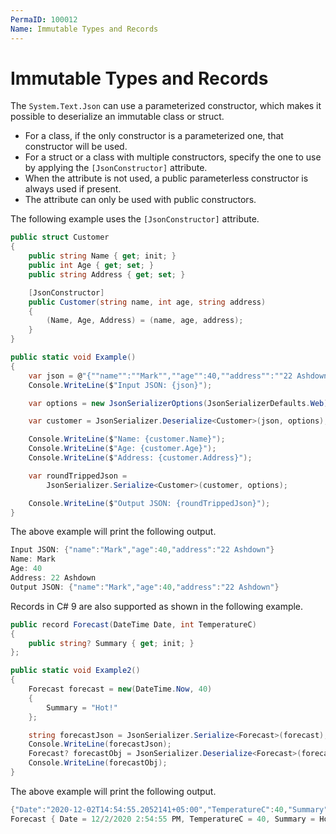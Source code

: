 ```yaml
---
PermaID: 100012
Name: Immutable Types and Records
---
```


# Immutable Types and Records

The `System.Text.Json` can use a parameterized constructor, which makes it possible to deserialize an immutable class or struct. 

 - For a class, if the only constructor is a parameterized one, that constructor will be used. 
 - For a struct or a class with multiple constructors, specify the one to use by applying the `[JsonConstructor]` attribute. 
 - When the attribute is not used, a public parameterless constructor is always used if present. 
 - The attribute can only be used with public constructors. 
 
The following example uses the `[JsonConstructor]` attribute.

```csharp
public struct Customer
{
    public string Name { get; init; }
    public int Age { get; set; }
    public string Address { get; set; }

    [JsonConstructor]
    public Customer(string name, int age, string address)
    {
        (Name, Age, Address) = (name, age, address);
    }
}

public static void Example()
{
    var json = @"{""name"":""Mark"",""age"":40,""address"":""22 Ashdown""} ";
    Console.WriteLine($"Input JSON: {json}");

    var options = new JsonSerializerOptions(JsonSerializerDefaults.Web);

    var customer = JsonSerializer.Deserialize<Customer>(json, options);

    Console.WriteLine($"Name: {customer.Name}");
    Console.WriteLine($"Age: {customer.Age}");
    Console.WriteLine($"Address: {customer.Address}");

    var roundTrippedJson =
        JsonSerializer.Serialize<Customer>(customer, options);

    Console.WriteLine($"Output JSON: {roundTrippedJson}");
}
```

The above example will print the following output.

```csharp
Input JSON: {"name":"Mark","age":40,"address":"22 Ashdown"}
Name: Mark
Age: 40
Address: 22 Ashdown
Output JSON: {"name":"Mark","age":40,"address":"22 Ashdown"}
```

Records in C# 9 are also supported as shown in the following example.

```csharp
public record Forecast(DateTime Date, int TemperatureC)
{
    public string? Summary { get; init; }
};

public static void Example2()
{
    Forecast forecast = new(DateTime.Now, 40)
    {
        Summary = "Hot!"
    };

    string forecastJson = JsonSerializer.Serialize<Forecast>(forecast);
    Console.WriteLine(forecastJson);
    Forecast? forecastObj = JsonSerializer.Deserialize<Forecast>(forecastJson);
    Console.WriteLine(forecastObj);
}
```

The above example will print the following output.

```csharp
{"Date":"2020-12-02T14:54:55.2052141+05:00","TemperatureC":40,"Summary":"Hot!"}
Forecast { Date = 12/2/2020 2:54:55 PM, TemperatureC = 40, Summary = Hot! }
```